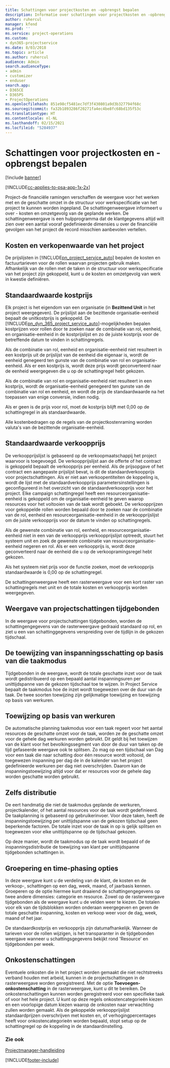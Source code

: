 ```yaml
---
title: Schattingen voor projectkosten en -opbrengst bepalen
description: Informatie over schattingen voor projectkosten en -opbrengst bepalen in Project Service
author: ruhercul
manager: kfend
ms.prod: ''
ms.service: project-operations
ms.custom:
- dyn365-projectservice
ms.date: 8/03/2018
ms.topic: article
ms.author: ruhercul
audience: Admin
search.audienceType:
- admin
- customizer
- enduser
search.app:
- D365CE
- D365PS
- ProjectOperations
ms.openlocfilehash: 851e98cf5481ec7df3f430801a9d3b327794f68c
ms.sourcegitcommit: fa32b1893286f20271fa4ec4be8fc68bd135f53c
ms.translationtype: HT
ms.contentlocale: nl-NL
ms.lasthandoff: 02/15/2021
ms.locfileid: "5284937"
---
```

# <a name="determine-project-cost-and-revenue-estimates"></a>Schattingen voor projectkosten en -opbrengst bepalen 

[!include [banner](../includes/psa-now-project-operations.md)]

[!INCLUDE[cc-applies-to-psa-app-1x-2x](../includes/cc-applies-to-psa-app-1x-2x.md)]

Project-de financiële ramingen verschaffen de weergave voor het werken met en de geschatte omzet in de structuur voor werkspecificatie van het project te kunnen worden ingepland. De schattingenweergave informeert u over - kosten en omzetgevolg van de geplande werken. De schattingenweergave is een hulpprogramma dat de klantgegevens altijd wilt zien over een aantal vooraf gedefinieerde dimensies u over de financiële gevolgen van het project de record misschien aanbevolen vertellen.  
  
## <a name="cost-and-sales-value-of-the-project"></a>Kosten en verkopenwaarde van het project  
De prijslijsten in [!INCLUDE[pn_project_service_auto](../includes/pn-project-service-auto.md)] bepalen de kosten en factuurtarieven voor de rollen waarvan projecten gebruik maken. Afhankelijk van de rollen met de taken in de structuur voor werkspecificatie van het project zijn gekoppeld, kunt u de kosten en omzetgevolg van werk in kwestie definiëren.  
  
## <a name="cost-price-defaulting"></a>Standaardwaarde kostprijs  
Elk project is het eigendom van een organisatie (in **Bezittend Unit** in het project weergegeven). De prijslijst aan de bezittende organisatie-eenheid bepaalt de unitkostprijs is gekoppeld. De [!INCLUDE[pn_dyn_365_project_service_auto](../includes/pn-dyn-365-project-service-auto.md)]-mogelijkheden bepalen kostprijzen voor rollen door te zoeken naar de combinatie van rol, eenheid, en organisatie-eenheid in de kostprijslijst en zo de juiste kostprijs voor de betreffende datum te vinden in schattingregels.  
  
Als de combinatie van rol, eenheid en organisatie-eenheid niet resulteert in een kostprijs uit de prijslijst van de eenheid die eigenaar is, wordt de eenheid genegeerd ten gunste van de combinatie van rol en organisatie-eenheid. Als er een kostprijs is, wordt deze prijs wordt geconverteerd naar de eenheid weergegeven die u op de schattingregel hebt gekozen.  
  
Als de combinatie van rol en organisatie-eenheid niet resulteert in een kostprijs, wordt de organisatie-eenheid genegeerd ten gunste van de combinatie van rol en eenheid, en wordt de prijs de standaardwaarde na het toepassen van enige conversie, indien nodig.  
  
 Als er geen is de prijs voor rol, moet de kostprijs blijft met 0,00 op de schattingregel in als standaardwaarde.  
  
 Alle kostenbedragen op de regels van de projectkostenraming worden valuta's van de bezittende organisatie-eenheid.  
  
## <a name="sales-price-defaulting"></a>Standaardwaarde verkoopprijs  
De verkoopprijslijst is gebaseerd op de verkoopmaatschappij het project waarvoor is toegevoegd. De verkoopprijslijst aan de offerte of het contract is gekoppeld bepaalt de verkoopprijs per eenheid. Als de prijsopgave of het contract een aangepaste prijslijst bevat, is dit de standaardverkoopprijs voor projectschattingen. Als er niet aan verkoopentiteiten de koppeling is, wordt de lijst met de standaardverkoopprijs parametersinstellingen is geconfigureerd in het overzicht van de standaardverkoopprijs voor het project. Elke campaign schattingregel heeft een resourceorganisatie-eenheid is gekoppeld om de organisatie-eenheid te geven waarop resources voor het voltooien van de taak wordt geboekt. De verkoopprijzen voor gekoppelde rollen worden bepaald door te zoeken naar de combinatie van de rol, eenheid en resourceorganisatie-eenheid in de verkoopprijslijst om de juiste verkoopprijs voor de datum te vinden op schattingregels.  
  
Als de gewenste combinatie van rol, eenheid, en resourceorganisatie-eenheid niet in een van de verkoopprijs verkoopprijslijst optreedt, stuurt het systeem unit en zoek de gewenste combinatie van resourceorganisatie-eenheid negeren en rol. Als er een verkoopprijs is, wordt deze geconverteerd naar de eenheid die u op de verkoopramingsregel hebt gekozen.  
  
Als het systeem niet prijs voor de functie zoeken, moet de verkoopprijs standaardwaarde is 0,00 op de schattingregel.  
  
De schattingenweergave heeft een rasterweergave voor een kort raster van schattingregels met unit en de totale kosten en verkoopprijs worden weergegeven.  
  
## <a name="time-phased-view-of-project-estimates"></a>Weergave van projectschattingen tijdgebonden  
In de weergave voor projectschattingen tijdgebonden, worden de schattingengegevens van de rasterweergave gedraaid standaard op rol, en ziet u een van schattinggegevens verspreiding over de tijdlijn in de gekozen tijdschaal.  
  
## <a name="effort-estimate-allocation-based-on-task-mode"></a>De toewijzing van inspanningsschatting op basis van die taakmodus  
Tijdgebonden in de weergave, wordt de totale geschatte inzet voor de taak wordt gedistribueerd op een bepaald aantal inspanningsuren per unittijdspanne van de gekozen tijdschaal toe te wijzen. In Project Service bepaalt de taakmodus hoe de inzet wordt toegewezen over de duur van de taak. De twee soorten toewijzing zijn gelijkmatige toewijzing en toewijzing op basis van werkuren. 
  
## <a name="work-hours-based-allocation"></a>Toewijzing op basis van werkuren  
De automatische planning taakmodus voor een taak regeert voor het aantal resources de geschatte omzet voor de taak, worden ze de geschatte omzet voor de gehele dag werkuren worden gebruikt. Dit geldt bij het toewijzen van de klant voor het bevolkingssegment van door de duur van taken op de tijd gefaseerde weergave ook te splitsen. Zo mag op een tijdschaal van Dag voor een taak die naar schatting door één resource wordt voltooid, de toegewezen inspanning per dag de in de kalender van het project gedefinieerde werkuren per dag niet overschrijden. Daarom kan de inspanningstoewijzing altijd voor dat er resources voor de gehele dag worden geschatte worden gebruikt.  
  
## <a name="even-distribution"></a>Zelfs distributie  
De eert handmatig die niet de taakmodus geplande de werkuren, projectkalender, of het aantal resources voor de taak wordt gedefinieerd. De taakplanning is gebaseerd op gebruikerinvoer. Voor deze taken, heeft de inspanningstoewijzing per unittijdspanne van de gekozen tijdschaal geen beperkende factoren. De totale inzet voor de taak in op is gelijk splitsen en toegewezen voor elke unittijdspanne op de tijdschaal gekozen.  
  
Op deze manier, wordt de taakmodus op de taak wordt bepaald of de inspanningsdistributie de toewijzing van klant per unittijdspanne tijdgebonden schattingen in.  
  
## <a name="grouping-and-time-phasing-options"></a>Groepering en time-phasing opties  
In deze weergave kunt u de verdeling van de klant, de kosten en de verkoop-, schattingen op een dag, week, maand, of jaarbasis kennen. Groeperen op de optie hiermee kunt draaiend de schattingengegevens op twee andere dimensies: categorie en resource. Zowel op de rasterweergave tijdgebonden als de weergave kunt u de velden weer te kiezen. De totalen voor elk van de tijdsblokken worden onderaan weergegeven en geven de totale geschatte inspanning, kosten en verkoop weer voor de dag, week, maand of het jaar.  
  
De standaardkostprijs en verkoopprijs zijn datumafhankelijk. Wanneer de tarieven voor de rollen wijzigen, is het transparanter in de tijdgebonden weergave wanneer u schattingsgegevens bekijkt rond 'Resource' en tijdgebonden per week.  
  
## <a name="expense-estimates"></a>Onkostenschattingen  
Eventuele onkosten die in het project worden gemaakt die niet rechtstreeks verband houden met arbeid, kunnen in de projectschattingen in de rasterweergave worden geregistreerd. Met de optie **Toevoegen-onkostenschatting** in de rasterweergave, kunt u dit te bereiken. De onkostenschattingen kunnen worden geregistreerd voor een specifieke taak of voor het hele project. U kunt op deze regels onkostencategorieën kiezen en een voorlopige datum kiezen waarop de onkosten naar verwachting zullen worden gemaakt. Als de gekoppelde verkoopprijslijst standaardprijzen overschrijven met kosten en, of verhogingpercentages heeft voor onkostencategorieën worden bepaald, stopt setup op de schattingregel op de koppeling in de standaardinstelling.  
  
### <a name="see-also"></a>Zie ook  
 [Projectmanager-handleiding](../psa/project-manager-guide.md)


[!INCLUDE[footer-include](../includes/footer-banner.md)]